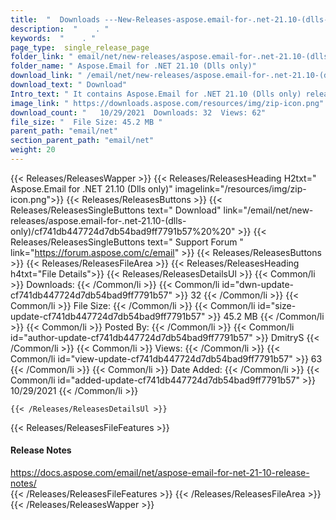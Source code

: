 ```yaml
---
title:  "  Downloads ---New-Releases-aspose.email-for-.net-21.10-(dlls-only) . " 
description:  "    . " 
keywords:  "    . " 
page_type:  single_release_page
folder_link: " email/net/new-releases/aspose.email-for-.net-21.10-(dlls-only)/"
folder_name: " Aspose.Email for .NET 21.10 (Dlls only)"
download_link: " /email/net/new-releases/aspose.email-for-.net-21.10-(dlls-only)/cf741db447724d7db54bad9ff7791b57"
download_text: " Download"
Intro_text: " It contains Aspose.Email for .NET 21.10 (Dlls only) release."
image_link: " https://downloads.aspose.com/resources/img/zip-icon.png"
download_count: "   10/29/2021  Downloads: 32  Views: 62"
file_size: "  File Size: 45.2 MB "
parent_path: "email/net"
section_parent_path: "email/net"
weight: 20 
---
```


{{< Releases/ReleasesWapper >}}
  {{< Releases/ReleasesHeading H2txt=" Aspose.Email for .NET 21.10 (Dlls only)" imagelink="/resources/img/zip-icon.png">}}
  {{< Releases/ReleasesButtons >}}
    {{< Releases/ReleasesSingleButtons text=" Download" link="/email/net/new-releases/aspose.email-for-.net-21.10-(dlls-only)/cf741db447724d7db54bad9ff7791b57%20%20" >}}
    {{< Releases/ReleasesSingleButtons text=" Support Forum " link="https://forum.aspose.com/c/email" >}}
  {{< Releases/ReleasesButtons >}}
  {{< Releases/ReleasesFileArea >}}
    {{< Releases/ReleasesHeading h4txt="File Details">}}
    {{< Releases/ReleasesDetailsUl >}}
            {{< Common/li  >}} Downloads: {{< /Common/li >}} 
      {{< Common/li id="dwn-update-cf741db447724d7db54bad9ff7791b57" >}} 32 {{< /Common/li >}} 
      {{< Common/li  >}} File Size: {{< /Common/li >}} 
      {{< Common/li id="size-update-cf741db447724d7db54bad9ff7791b57" >}} 45.2 MB {{< /Common/li >}} 
      {{< Common/li  >}} Posted By: {{< /Common/li >}} 
      {{< Common/li id="author-update-cf741db447724d7db54bad9ff7791b57" >}} DmitryS {{< /Common/li >}} 
      {{< Common/li  >}} Views: {{< /Common/li >}} 
      {{< Common/li id="view-update-cf741db447724d7db54bad9ff7791b57" >}} 63 {{< /Common/li >}} 
      {{< Common/li  >}} Date Added: {{< /Common/li >}} 
      {{< Common/li id="added-update-cf741db447724d7db54bad9ff7791b57" >}} 10/29/2021 {{< /Common/li >}} 

    {{< /Releases/ReleasesDetailsUl >}}

  {{< Releases/ReleasesFileFeatures >}}
      <h4>Release Notes</h4><div><a href="https://docs.aspose.com/email/net/aspose-email-for-net-21-10-release-notes/">https://docs.aspose.com/email/net/aspose-email-for-net-21-10-release-notes/</a></div>
  {{< /Releases/ReleasesFileFeatures >}}
 {{< /Releases/ReleasesFileArea >}}
{{< /Releases/ReleasesWapper >}}



